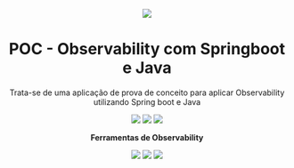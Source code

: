 <div align="center">

![](https://img.shields.io/badge/Status-Em%20Desenvolvimento-orange)
</div>

<div align="center">

# POC - Observability com Springboot e Java
Trata-se de uma aplicação de prova de conceito para aplicar Observability utilizando Spring boot e Java

![](https://img.shields.io/badge/Autor-Wesley%20Oliveira%20Santos-brightgreen)
![](https://img.shields.io/badge/Language-java-brightgreen)
![](https://img.shields.io/badge/Framework-springboot-brightgreen)

<b>Ferramentas de Observability</b>

![](https://img.shields.io/badge/Tracing%20Distribuído-Jaeger-brightgreen)
![](https://img.shields.io/badge/Monitoramento%20e%20alertas-Prometheus-brightgreen)
![](https://img.shields.io/badge/Análise%20e%20Monitoramento-Grafana-brightgreen)

</div>

